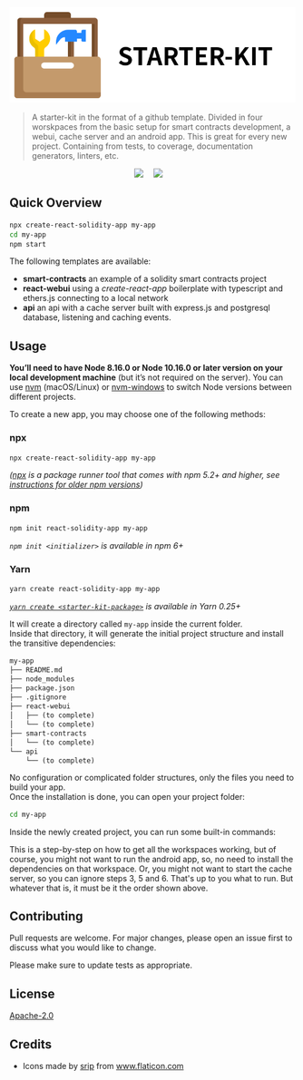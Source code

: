 <div align="center">
    <img style="" width="768" src="title.webp">
</div>

> A starter-kit in the format of a github template. Divided in four worskpaces from the basic setup for smart contracts development, a webui, cache server and an android app. This is great for every new project. Containing from tests, to coverage, documentation generators, linters, etc.

<div align="center">
    <div>
        <a
            href="https://travis-ci.org/HQ20/starter-kit"><img
                src="https://travis-ci.org/HQ20/starter-kit.svg?branch=master" /></a>&emsp;
        <a
            href="https://dependabot.com"><img
                src="https://api.dependabot.com/badges/status?host=github&repo=HQ20/contracts" /></a>&emsp;
    </div>
</div>

## Quick Overview

```sh
npx create-react-solidity-app my-app
cd my-app
npm start
```

The following templates are available:
- **smart-contracts** an example of a solidity smart contracts project
- **react-webui** using a *create-react-app* boilerplate with typescript and ethers.js connecting to a local network
- **api** an api with a cache server built with express.js and postgresql database, listening and caching events.

## Usage

**You’ll need to have Node 8.16.0 or Node 10.16.0 or later version on your local development machine** (but it’s not required on the server). You can use [nvm](https://github.com/creationix/nvm#installation) (macOS/Linux) or [nvm-windows](https://github.com/coreybutler/nvm-windows#node-version-manager-nvm-for-windows) to switch Node versions between different projects.

To create a new app, you may choose one of the following methods:

### npx

```sh
npx create-react-solidity-app my-app
```

_([npx](https://medium.com/@maybekatz/introducing-npx-an-npm-package-runner-55f7d4bd282b) is a package runner tool that comes with npm 5.2+ and higher, see [instructions for older npm versions](https://gist.github.com/gaearon/4064d3c23a77c74a3614c498a8bb1c5f))_

### npm

```sh
npm init react-solidity-app my-app
```

_`npm init <initializer>` is available in npm 6+_

### Yarn

```sh
yarn create react-solidity-app my-app
```

_[`yarn create <starter-kit-package>`](https://yarnpkg.com/lang/en/docs/cli/create/) is available in Yarn 0.25+_

It will create a directory called `my-app` inside the current folder.<br>
Inside that directory, it will generate the initial project structure and install the transitive dependencies:

```
my-app
├── README.md
├── node_modules
├── package.json
├── .gitignore
├── react-webui
│   ├── (to complete)
│   └── (to complete)
├── smart-contracts
│   └── (to complete)
└── api
    └── (to complete)
```

No configuration or complicated folder structures, only the files you need to build your app.<br>
Once the installation is done, you can open your project folder:

```sh
cd my-app
```

Inside the newly created project, you can run some built-in commands:

This is a step-by-step on how to get all the workspaces working, but of course, you might not want to run the android app, so, no need to install the dependencies on that workspace. Or, you might not want to start the cache server, so you can ignore steps 3, 5 and 6. That's up to you what to run. But whatever that is, it must be it the order shown above.

## Contributing
Pull requests are welcome. For major changes, please open an issue first to discuss what you would like to change.

Please make sure to update tests as appropriate.

## License
[Apache-2.0](LICENSE)

## Credits
* Icons made by <a href="https://www.flaticon.com/authors/srip" title="srip">srip</a> from <a href="https://www.flaticon.com/" title="Flaticon"> www.flaticon.com</a>
